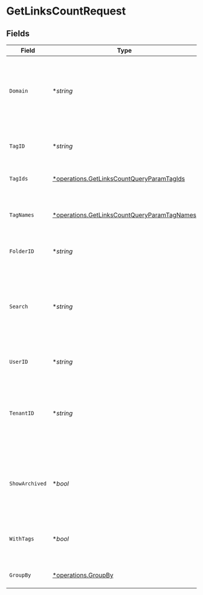 # GetLinksCountRequest


## Fields

| Field                                                                                                                        | Type                                                                                                                         | Required                                                                                                                     | Description                                                                                                                  |
| ---------------------------------------------------------------------------------------------------------------------------- | ---------------------------------------------------------------------------------------------------------------------------- | ---------------------------------------------------------------------------------------------------------------------------- | ---------------------------------------------------------------------------------------------------------------------------- |
| `Domain`                                                                                                                     | **string*                                                                                                                    | :heavy_minus_sign:                                                                                                           | The domain to filter the links by. E.g. `ac.me`. If not provided, all links for the workspace will be returned.              |
| `TagID`                                                                                                                      | **string*                                                                                                                    | :heavy_minus_sign:                                                                                                           | Deprecated. Use `tagIds` instead. The tag ID to filter the links by.                                                         |
| `TagIds`                                                                                                                     | [*operations.GetLinksCountQueryParamTagIds](../../models/operations/getlinkscountqueryparamtagids.md)                        | :heavy_minus_sign:                                                                                                           | The tag IDs to filter the links by.                                                                                          |
| `TagNames`                                                                                                                   | [*operations.GetLinksCountQueryParamTagNames](../../models/operations/getlinkscountqueryparamtagnames.md)                    | :heavy_minus_sign:                                                                                                           | The unique name of the tags assigned to the short link (case insensitive).                                                   |
| `FolderID`                                                                                                                   | **string*                                                                                                                    | :heavy_minus_sign:                                                                                                           | The folder ID to filter the links by.                                                                                        |
| `Search`                                                                                                                     | **string*                                                                                                                    | :heavy_minus_sign:                                                                                                           | The search term to filter the links by. The search term will be matched against the short link slug and the destination url. |
| `UserID`                                                                                                                     | **string*                                                                                                                    | :heavy_minus_sign:                                                                                                           | The user ID to filter the links by.                                                                                          |
| `TenantID`                                                                                                                   | **string*                                                                                                                    | :heavy_minus_sign:                                                                                                           | The ID of the tenant that created the link inside your system. If set, will only return links for the specified tenant.      |
| `ShowArchived`                                                                                                               | **bool*                                                                                                                      | :heavy_minus_sign:                                                                                                           | Whether to include archived links in the response. Defaults to `false` if not provided.                                      |
| `WithTags`                                                                                                                   | **bool*                                                                                                                      | :heavy_minus_sign:                                                                                                           | DEPRECATED. Filter for links that have at least one tag assigned to them.                                                    |
| `GroupBy`                                                                                                                    | [*operations.GroupBy](../../models/operations/groupby.md)                                                                    | :heavy_minus_sign:                                                                                                           | The field to group the links by.                                                                                             |